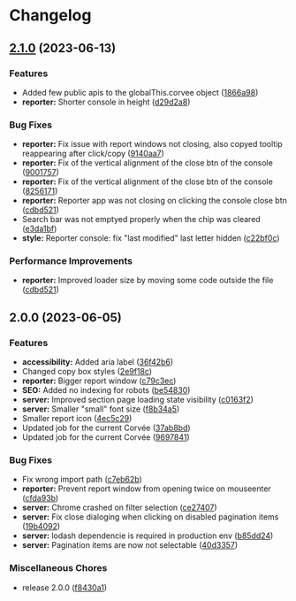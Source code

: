 # Changelog

## [2.1.0](https://github.com/bibudem/corvee-server/compare/v2.0.0...v2.1.0) (2023-06-13)


### Features

* Added few public apis to the globalThis.corvee object ([1866a98](https://github.com/bibudem/corvee-server/commit/1866a985fa0e61e1e8aa709b53854468b7467ac4))
* **reporter:** Shorter console in height ([d29d2a8](https://github.com/bibudem/corvee-server/commit/d29d2a80fddc1e830b3e80c864d6f20be491d8e2))


### Bug Fixes

* **reporter:** Fix issue with report windows not closing, also copyed tooltip reappearing after click/copy ([9140aa7](https://github.com/bibudem/corvee-server/commit/9140aa7c6799ec1fcd40750a717c14143100ee18))
* **reporter:** Fix of the vertical alignment of the close btn of the console ([9001757](https://github.com/bibudem/corvee-server/commit/90017576029333888415c5eb49ae19fd6c3b8695))
* **reporter:** Fix of the vertical alignment of the close btn of the console ([8256171](https://github.com/bibudem/corvee-server/commit/825617176891bbc29e280d08eafd263e2964fd22))
* **reporter:** Reporter app was not closing on clicking the console close btn ([cdbd521](https://github.com/bibudem/corvee-server/commit/cdbd5218c5dadc871135a6d6531a9d7c53c9bb62))
* Search bar was not emptyed properly when the chip was cleared ([e3da1bf](https://github.com/bibudem/corvee-server/commit/e3da1bff26f537699a55eb2d056c875f87de506d))
* **style:** Reporter console: fix "last modified" last letter hidden ([c22bf0c](https://github.com/bibudem/corvee-server/commit/c22bf0c3b977eee98ee0e250fbbd57b82e0cdc8e))


### Performance Improvements

* **reporter:** Improved loader size by moving some code outside the file ([cdbd521](https://github.com/bibudem/corvee-server/commit/cdbd5218c5dadc871135a6d6531a9d7c53c9bb62))

## 2.0.0 (2023-06-05)

### Features

- **accessibility:** Added aria label ([36f42b6](https://github.com/bibudem/corvee-server/commit/36f42b67adf336a9901052a20f964d2a5f75b274))
- Changed copy box styles ([2e9f18c](https://github.com/bibudem/corvee-server/commit/2e9f18c6c804777cdf6a0252521fc91c21dc5fed))
- **reporter:** Bigger report window ([c79c3ec](https://github.com/bibudem/corvee-server/commit/c79c3ec5e6c04a7b57744d520ce4fc50cd3ef85d))
- **SEO:** Added no indexing for robots ([be54830](https://github.com/bibudem/corvee-server/commit/be54830b1621cc11b72259c2f7181010d90c1c07))
- **server:** Improved section page loading state visibility ([c0163f2](https://github.com/bibudem/corvee-server/commit/c0163f2a32566c69a14b1b8f9b5d51b04a4cd8c5))
- **server:** Smaller "small" font size ([f8b34a5](https://github.com/bibudem/corvee-server/commit/f8b34a5bdc1b8da28aa3f32ee4a73fc957ef6b84))
- Smaller report icon ([4ec5c29](https://github.com/bibudem/corvee-server/commit/4ec5c2990d4e4052171d98a630f3e22d8a9a6798))
- Updated job for the current Corvée ([37ab8bd](https://github.com/bibudem/corvee-server/commit/37ab8bd58ab1dc25d314529c207a5e702eda10af))
- Updated job for the current Corvée ([9697841](https://github.com/bibudem/corvee-server/commit/9697841be8a4f9597e92912087f259517dfdc797))

### Bug Fixes

- Fix wrong import path ([c7eb62b](https://github.com/bibudem/corvee-server/commit/c7eb62b0fc9118045eb521d6142d54bf61f1d6c5))
- **reporter:** Prevent report window from opening twice on mouseenter ([cfda93b](https://github.com/bibudem/corvee-server/commit/cfda93bf90629e875d1a87090e40927abad19b57))
- **server:** Chrome crashed on filter selection ([ce27407](https://github.com/bibudem/corvee-server/commit/ce274079dc8562a5c5f6f30e79384d944067def6))
- **server:** Fix close dialoging when clicking on disabled pagination items ([19b4092](https://github.com/bibudem/corvee-server/commit/19b40928c508949609d8aacbb98e6c36b2bb297d))
- **server:** lodash dependencie is required in production env ([b85dd24](https://github.com/bibudem/corvee-server/commit/b85dd247bf4ea7567c024aa8781d7281743ce655))
- **server:** Pagination items are now not selectable ([40d3357](https://github.com/bibudem/corvee-server/commit/40d3357815251a824c13425ef5e37c244560df20))

### Miscellaneous Chores

- release 2.0.0 ([f8430a1](https://github.com/bibudem/corvee-server/commit/f8430a12768562b7eafafaec3b83a16ff02cdaae))
